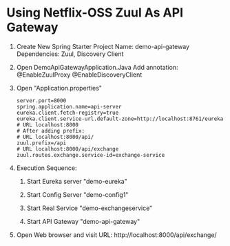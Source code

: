 # Using Netflix-OSS Zuul As API Gateway

1.  Create New Spring Starter Project
    Name:           demo-api-gateway
    Dependencies:   Zuul, Discovery Client

2.  Open DemoApiGatewayApplication.Java
    Add annotation:
        @EnableZuulProxy
        @EnableDiscoveryClient

3.  Open "Application.properties"

        server.port=8000
        spring.application.name=api-server
        eureka.client.fetch-registry=true
        eureka.client.service-url.default-zone=http://localhost:8761/eureka
        # URL localhost:8000
        # After adding prefix:
        # URL localhost:8000/api/
        zuul.prefix=/api
        # URL localhost:8000/api/exchange
        zuul.routes.exchange.service-id=exchange-service

4.  Execution Sequence:
        
    1. Start Eureka server "demo-eureka"
        
    2. Start Config Server "demo-config1"
        
    3. Start Real Service "demo-exchangeservice"

    4. Start API Gateway "demo-api-gateway"

5.  Open Web browser and visit URL:
        http://localhost:8000/api/exchange/